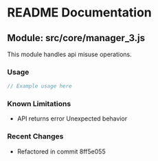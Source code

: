 # README Documentation

## Module: src/core/manager_3.js

This module handles api misuse operations.

### Usage

```javascript
// Example usage here
```

### Known Limitations

- API returns error Unexpected behavior

### Recent Changes

- Refactored in commit 8ff5e055
